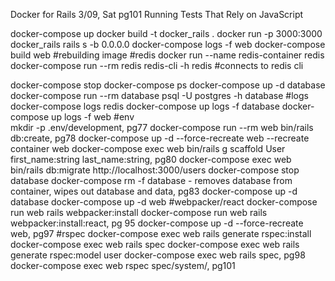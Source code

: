 Docker for Rails
3/09, Sat
pg101
Running Tests That Rely on JavaScript


docker-compose up
docker build -t docker_rails .
docker run -p 3000:3000 docker_rails rails s -b 0.0.0.0
docker-compose logs -f web
docker-compose build web #rebuilding image
#redis
docker run --name redis-container redis
docker-compose run --rm redis redis-cli -h redis #connects to redis cli 

docker-compose stop
docker-compose ps
docker-compose up -d database
docker-compose run --rm database psql -U postgres -h database
#logs
    docker-compose logs redis
    docker-compose up logs -f database
    docker-compose up logs -f web
#env    
mkdir -p .env/development, pg77
docker-compose run --rm web bin/rails db:create, pg78
docker-compose up -d --force-recreate web   --recreate container web
docker-compose exec web bin/rails g scaffold User first_name:string last_name:string, pg80
docker-compose exec web bin/rails db:migrate
http://localhost:3000/users
docker-compose stop database
docker-compose rm -f database  - removes database from container, wipes out database and data, pg83
docker-compose up -d database
docker-compose up -d web
#webpacker/react
docker-compose run web rails webpacker:install
docker-compose run web rails webpacker:install:react, pg 95
docker-compose up -d --force-recreate web, pg97
#rspec
docker-compose exec web rails generate rspec:install
docker-compose exec web rails spec
docker-compose exec web rails generate rspec:model user
docker-compose exec web rails spec, pg98
docker-compose exec web rspec spec/system/, pg101

